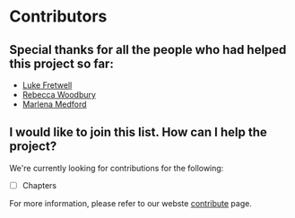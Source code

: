 # Contributors

## Special thanks for all the people who had helped this project so far:

* [Luke Fretwell](https://github.com/rebeccawoodbury)
* [Rebecca Woodbury](https://github.com/rebeccawoodbury)
* [Marlena Medford](https://github.com/lukefretwell)

## I would like to join this list. How can I help the project?

We're currently looking for contributions for the following:

- [ ] Chapters

For more information, please refer to our webste [contribute](https://proudlyservingbook.com/contribute/) page.
